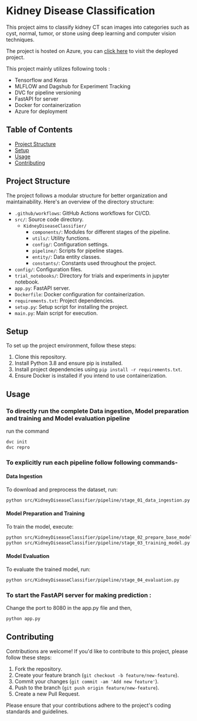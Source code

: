 # Kidney Disease Classification

This project aims to classify kidney CT scan images into categories such as cyst, normal, tumor, or stone using deep learning and computer vision techniques.

The project is hosted on Azure, you can [click here](https://kidneydiseaseclassification.azurewebsites.net/) to visit the deployed project.

This project mainly utilizes following tools :

- Tensorflow and Keras
- MLFLOW and Dagshub for Experiment Tracking 
- DVC for pipeline versioning
- FastAPI for server
- Docker for containerization
- Azure for deployment

## Table of Contents

- [Project Structure](#project-structure)
- [Setup](#setup)
- [Usage](#usage)
- [Contributing](#contributing)

## Project Structure

The project follows a modular structure for better organization and maintainability. Here's an overview of the directory structure:

- `.github/workflows`: GitHub Actions workflows for CI/CD.
- `src/`: Source code directory.
  - `KidneyDiseaseClassifier/`
    - `components/`: Modules for different stages of the pipeline.
    - `utils/`: Utility functions.
    - `config/`: Configuration settings.
    - `pipeline/`: Scripts for pipeline stages.
    - `entity/`: Data entity classes.
    - `constants/`: Constants used throughout the project.
- `config/`: Configuration files.
- `trial_notebooks/`: Directory for trials and experiments in jupyter notebook.
- `app.py`: FastAPI server.
- `Dockerfile`: Docker configuration for containerization.
- `requirements.txt`: Project dependencies.
- `setup.py`: Setup script for installing the project.
- `main.py`: Main script for execution.

## Setup

To set up the project environment, follow these steps:

1. Clone this repository.
2. Install Python 3.8 and ensure pip is installed.
3. Install project dependencies using `pip install -r requirements.txt`.
4. Ensure Docker is installed if you intend to use containerization.

## Usage

### To directly run the complete Data ingestion, Model preparation and training and Model evaluation pipeline

run the command

```bash
dvc init
dvc repro
```

### To explicitly run each pipeline follow following commands-

#### Data Ingestion

To download and preprocess the dataset, run:

```bash
python src/KidneyDiseaseClassifier/pipeline/stage_01_data_ingestion.py
```

#### Model Preparation and Training

To train the model, execute:

```bash
python src/KidneyDiseaseClassifier/pipeline/stage_02_prepare_base_model.py
python src/KidneyDiseaseClassifier/pipeline/stage_03_training_model.py
```

#### Model Evaluation

To evaluate the trained model, run:

```bash
python src/KidneyDiseaseClassifier/pipeline/stage_04_evaluation.py
```

### To start the FastAPI server for making prediction :

Change the port to 8080 in the app.py file and then,

```bash
python app.py
```

## Contributing

Contributions are welcome! If you'd like to contribute to this project, please follow these steps:

1. Fork the repository.
2. Create your feature branch (`git checkout -b feature/new-feature`).
3. Commit your changes (`git commit -am 'Add new feature'`).
4. Push to the branch (`git push origin feature/new-feature`).
5. Create a new Pull Request.

Please ensure that your contributions adhere to the project's coding standards and guidelines.
